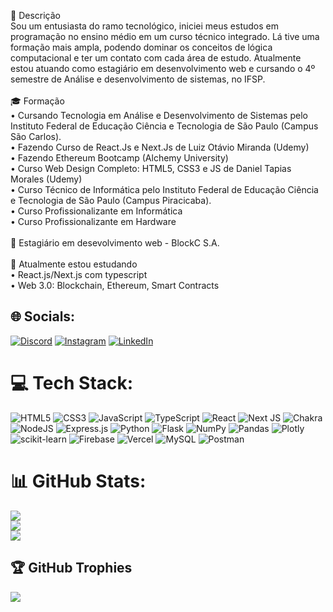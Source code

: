 💬 Descrição<br>Sou um entusiasta do ramo tecnológico, iniciei meus estudos em programação no ensino médio em um curso técnico integrado. Lá tive uma formação mais ampla, podendo dominar os conceitos de lógica computacional e ter um contato com cada área de estudo. Atualmente estou atuando como estagiário em desenvolvimento web e cursando o 4º semestre de Análise e desenvolvimento de sistemas, no IFSP.<br><br>🎓 Formação<br>• Cursando Tecnologia em Análise e Desenvolvimento de Sistemas pelo Instituto Federal de Educação Ciência e Tecnologia de São Paulo (Campus São Carlos).<br>• Fazendo Curso de React.Js e Next.Js de Luiz Otávio Miranda (Udemy)<br>• Fazendo Ethereum Bootcamp (Alchemy University)<br>• Curso Web Design Completo: HTML5, CSS3 e JS de Daniel Tapias Morales (Udemy)<br>• Curso Técnico de Informática pelo Instituto Federal de Educação Ciência e Tecnologia de São Paulo (Campus Piracicaba).<br>• Curso Profissionalizante em Informática<br>• Curso Profissionalizante em Hardware<br><br>💼  Estagiário em desevolvimento web - BlockC S.A.<br><br>🌱 Atualmente estou estudando<br>• React.js/Next.js com typescript<br>• Web 3.0: Blockchain, Ethereum, Smart Contracts


## 🌐 Socials:
[![Discord](https://img.shields.io/badge/Discord-%237289DA.svg?logo=discord&logoColor=white)](https://discord.gg/rrcasaque#3769) [![Instagram](https://img.shields.io/badge/Instagram-%23E4405F.svg?logo=Instagram&logoColor=white)](https://instagram.com/rrcasaque) [![LinkedIn](https://img.shields.io/badge/LinkedIn-%230077B5.svg?logo=linkedin&logoColor=white)](https://www.linkedin.com/in/rafael-rocha-casaque-529618203/) 

# 💻 Tech Stack:
![HTML5](https://img.shields.io/badge/html5-%23E34F26.svg?style=plastic&logo=html5&logoColor=white) ![CSS3](https://img.shields.io/badge/css3-%231572B6.svg?style=plastic&logo=css3&logoColor=white) ![JavaScript](https://img.shields.io/badge/javascript-%23323330.svg?style=plastic&logo=javascript&logoColor=%23F7DF1E) ![TypeScript](https://img.shields.io/badge/typescript-%23007ACC.svg?style=plastic&logo=typescript&logoColor=white) ![React](https://img.shields.io/badge/react-%2320232a.svg?style=plastic&logo=react&logoColor=%2361DAFB) ![Next JS](https://img.shields.io/badge/Next-black?style=plastic&logo=next.js&logoColor=white) ![Chakra](https://img.shields.io/badge/chakra-%234ED1C5.svg?style=plastic&logo=chakraui&logoColor=white) ![NodeJS](https://img.shields.io/badge/node.js-6DA55F?style=plastic&logo=node.js&logoColor=white) ![Express.js](https://img.shields.io/badge/express.js-%23404d59.svg?style=plastic&logo=express&logoColor=%2361DAFB) ![Python](https://img.shields.io/badge/python-3670A0?style=plastic&logo=python&logoColor=ffdd54) ![Flask](https://img.shields.io/badge/flask-%23000.svg?style=plastic&logo=flask&logoColor=white) ![NumPy](https://img.shields.io/badge/numpy-%23013243.svg?style=plastic&logo=numpy&logoColor=white) ![Pandas](https://img.shields.io/badge/pandas-%23150458.svg?style=plastic&logo=pandas&logoColor=white) ![Plotly](https://img.shields.io/badge/Plotly-%233F4F75.svg?style=plastic&logo=plotly&logoColor=white) ![scikit-learn](https://img.shields.io/badge/scikit--learn-%23F7931E.svg?style=plastic&logo=scikit-learn&logoColor=white) ![Firebase](https://img.shields.io/badge/firebase-%23039BE5.svg?style=plastic&logo=firebase) ![Vercel](https://img.shields.io/badge/vercel-%23000000.svg?style=plastic&logo=vercel&logoColor=white) ![MySQL](https://img.shields.io/badge/mysql-%2300f.svg?style=plastic&logo=mysql&logoColor=white) ![Postman](https://img.shields.io/badge/Postman-FF6C37?style=plastic&logo=postman&logoColor=white)
# 📊 GitHub Stats:
![](https://github-readme-stats.vercel.app/api?username=Rafael-Casaque&theme=react&hide_border=false&include_all_commits=true&count_private=true)<br/>
![](https://github-readme-streak-stats.herokuapp.com/?user=Rafael-Casaque&theme=react&hide_border=false)<br/>
![](https://github-readme-stats.vercel.app/api/top-langs/?username=Rafael-Casaque&theme=react&hide_border=false&include_all_commits=true&count_private=true&layout=compact)

## 🏆 GitHub Trophies
![](https://github-profile-trophy.vercel.app/?username=Rafael-Casaque&theme=discord&no-frame=false&no-bg=true&margin-w=4)
